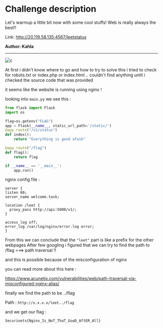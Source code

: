 # Challenge description

Let's warmup a little bit now with some cool stuffs! Web is really always the best!!

Link: http://20.119.58.135:4567/leetstatus

**Author: Kahla**

-----------------------------------------------------------

![c](https://user-images.githubusercontent.com/58823465/151862530-52d045f4-912a-4ade-8e36-c3651dfd416e.png)


At first i didn't know where to go and how to try to solve this 
i tried to check for robots.txt or index.php or index.html .. couldn't find anything until i checked the source code that was provided 

it seems like the website is running using nginx ! 


looking into `main.py` we see this :

```python
from flask import Flask
import os

flag=os.getenv("FLAG")
app = Flask(__name__, static_url_path='/static/')
@app.route("/v1/status")
def index():
	return "Everything is good afaik"

@app.route("/flag")
def flag():
	return flag

if __name__ == '__main__':
	app.run()
```
nginx config file :

```
server {
listen 80;
server_name welcome.task;

location /leet {
  proxy_pass http://api:5000/v1/;
}

access_log off;
error_log /var/log/nginx/error.log error;
}
```

From this we can conclude that the `"leet"` part is like a prefix for the other webpages 
After few googling i figured that we can try to find the path to /flag 
===> path traversal !! 

and this is possible because of the misconfiguration of nginx 

you can read more about this here : 

https://www.acunetix.com/vulnerabilities/web/path-traversal-via-misconfigured-nginx-alias/

finally we find the path to be ../flag

Path : `http://x.x.x.x/leet../flag`


and we get our flag :

`Securinets{Nginx_Is_NoT_ThaT_GooD_AftER_All}`



